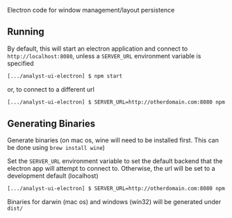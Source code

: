 Electron code for window management/layout persistence 

## Running

By default, this will start an electron application and connect to `http://localhost:8080`, unless a `SERVER_URL` environment variable is specified

```bash
[.../analyst-ui-electron] $ npm start
```

or, to connect to a different url

```bash
[.../analyst-ui-electron] $ SERVER_URL=http://otherdomain.com:8080 npm start
```

## Generating Binaries

Generate binaries (on mac os, wine will need to be installed first. This can be done using `brew install wine`)

Set the `SERVER_URL` environment variable to set the default backend that the electron app will attempt to connect to. Otherwise, the url will be set to a development default (localhost)

```bash
[.../analyst-ui-electron] $ SERVER_URL=http://otherdomain.com:8080 npm run generate-bin
```

Binaries for darwin (mac os) and windows (win32) will be generated under `dist/`
